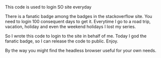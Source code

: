 This code is used to login SO site everyday

There is a fanatic badge among the badges in the stackoverflow site. You need to login 100 consequent days to get it. Everytime I go to a road trip, vacation, holiday and even the weekend holidays I lost my series.

So I wrote this code to login to the site in behalf of me. Today I god the fanatic badge, so I can release the code to public.
Enjoy.

By the way you might find the headless browser useful for your own needs.
